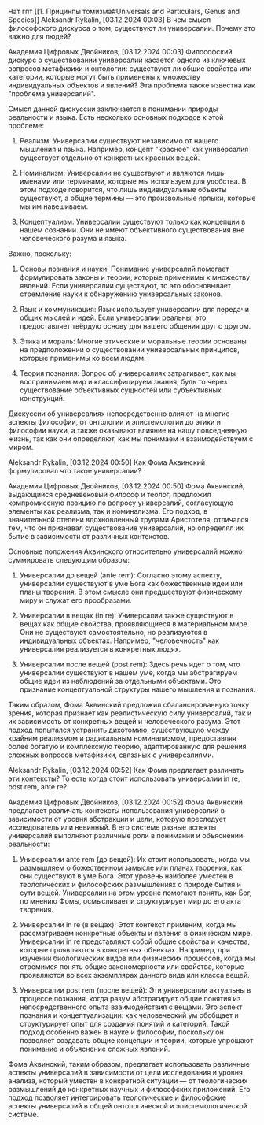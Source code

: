 
Чат гпт
[[1. Прицинпы томизма#Universals and Particulars, Genus and Species]]
Aleksandr Rykalin, [03.12.2024 00:03]
В чем смысл философского дискурса о том, существуют ли универсалии. Почему это важно для людей?

Академия Цифровых Двойников, [03.12.2024 00:03]
Философский дискурс о существовании универсалий касается одного из ключевых вопросов метафизики и онтологии: существуют ли общие свойства или категории, которые могут быть применены к множеству индивидуальных объектов и явлений? Эта проблема также известна как "проблема универсалий".

Смысл данной дискуссии заключается в понимании природы реальности и языка. Есть несколько основных подходов к этой проблеме:

1. Реализм: Универсалии существуют независимо от нашего мышления и языка. Например, концепт "красное" как универсалия существует отдельно от конкретных красных вещей.

2. Номинализм: Универсалии не существуют и являются лишь именами или терминами, которые мы используем для удобства. В этом подходе говорится, что лишь индивидуальные объекты существуют, а общие термины — это произвольные ярлыки, которые мы им навешиваем.

3. Концептуализм: Универсалии существуют только как концепции в нашем сознании. Они не имеют объективного существования вне человеческого разума и языка.

Важно, поскольку:

1. Основы познания и науки: Понимание универсалий помогает формулировать законы и теории, которые применимы к множеству явлений. Если универсалии существуют, то это обосновывает стремление науки к обнаружению универсальных законов.

2. Язык и коммуникация: Язык использует универсалии для передачи общих мыслей и идей. Если универсалии реальны, это предоставляет твёрдую основу для нашего общения друг с другом.

3. Этика и мораль: Многие этические и моральные теории основаны на предположении о существовании универсальных принципов, которые применимы ко всем людям.

4. Теория познания: Вопрос об универсалиях затрагивает, как мы воспринимаем мир и классифицируем знания, будь то через существование объективных сущностей или субъективных конструкций.

Дискуссии об универсалиях непосредственно влияют на многие аспекты философии, от онтологии и эпистемологии до этики и философии науки, а также оказывают влияние на нашу повседневную жизнь, так как они определяют, как мы понимаем и взаимодействуем с миром.

Aleksandr Rykalin, [03.12.2024 00:50]
Как Фома Аквинский формулировал что такое универсалии?

Академия Цифровых Двойников, [03.12.2024 00:50]
Фома Аквинский, выдающийся средневековый философ и теолог, предложил компромиссную позицию по вопросу универсалий, согласующую элементы как реализма, так и номинализма. Его подход, в значительной степени вдохновленный трудами Аристотеля, отличался тем, что он признавал существование универсалий, но определял их бытие в зависимости от различных контекстов.

Основные положения Аквинского относительно универсалий можно суммировать следующим образом:

1. Универсалии до вещей (ante rem): Согласно этому аспекту, универсалии существуют в уме Бога как божественные идеи или планы творения. В этом смысле они предшествуют физическому миру и служат его прообразами.

2. Универсалии в вещах (in re): Универсалии также существуют в вещах как общие свойства, проявляющиеся в материальном мире. Они не существуют самостоятельно, но реализуются в индивидуальных объектах. Например, "человечность" как универсалия реализуется в конкретных людях.

3. Универсалии после вещей (post rem): Здесь речь идет о том, что универсалии существуют в нашем уме, когда мы абстрагируем общие идеи из наблюдений за отдельными объектами. Это признание концептуальной структуры нашего мышления и познания.

Таким образом, Фома Аквинский предложил сбалансированную точку зрения, которая признает как реалистическую силу универсалий, так и их зависимость от конкретных вещей и человеческого разума. Этот подход попытался устранить дихотомию, существующую между крайним реализмом и радикальным номинализмом, предоставляя более богатую и комплексную теорию, адаптированную для решения сложных вопросов метафизики, связаных с универсалиями.

Aleksandr Rykalin, [03.12.2024 00:52]
Как Фома предлагает различать эти контексты? То есть когда стоит использовать универсалии in re, post rem, ante re?

Академия Цифровых Двойников, [03.12.2024 00:52]
Фома Аквинский предлагает различать контексты использования универсалий в зависимости от уровня абстракции и цели, которую преследует исследователь или невинный. В его системе разные аспекты универсалий выполняют различные роли в понимании и объяснении реальности:

1. Универсалии ante rem (до вещей): Их стоит использовать, когда мы размышляем о божественном замысле или планах творения, как они существуют в уме Бога. Этот уровень наиболее уместен в теологических и философских размышлениях о природе бытия и сути вещей. Универсалии на этом уровне помогают понять, как Бог, по мнению Фомы, осмысливает и структурирует мир до его акта творения.

2. Универсалии in re (в вещах): Этот контекст применим, когда мы рассматриваем конкретные объекты и явления в физическом мире. Универсалии in re представляют собой общие свойства и качества, которые проявляются в конкретных объектах. Например, при изучении биологических видов или физических процессов, когда мы стремимся понять общие закономерности или свойства, которые проявляются во всех экземплярах данного вида или класса вещей.

3. Универсалии post rem (после вещей): Эти универсалии актуальны в процессе познания, когда разум абстрагирует общие понятия из непосредственного опыта взаимодействия с вещами. Это аспект познания и концептуализации: как человеческий ум обобщает и структурирует опыт для создания понятий и категорий. Такой подход особенно важен в науке и философии, поскольку он позволяет создавать общие концепции и теории, которые упрощают понимание и объяснение сложных явлений.

Фома Аквинский, таким образом, предлагает использовать различные аспекты универсалий в зависимости от цели исследования и уровня анализа, который уместен в конкретной ситуации — от теологических размышлений до конкретных научных и философских приложений. Его подход позволяет интегрировать теологические и философские аспекты универсалий в общей онтологической и эпистемологической системе.
